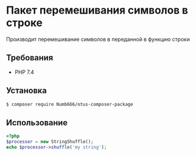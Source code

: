 # Пакет перемешивания символов в строке

Производит перемешивание символов в переданной в функцию строки

## Требования

- PHP 7.4

## Установка

```bash
$ composer require Numb666/otus-composer-package
```

## Использование

```php
<?php
$processor = new StringShuffle();
echo $processor->shuffle('my string');
```